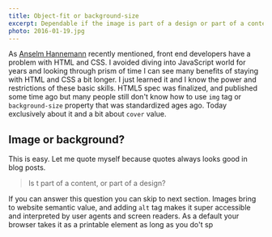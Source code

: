 ```yaml
---
title: Object-fit or background-size
excerpt: Dependable if the image is part of a design or part of a content, we should take a different approach. Let's heave a word about backgrounds and images.
photo: 2016-01-19.jpg
---
```


As [Anselm Hannemann](https://wdrl.info/archive/121) recently mentioned, front end developers have a problem with HTML and CSS. I avoided diving into JavaScript world for years and looking through prism of time I can see many benefits of staying with HTML and CSS a bit longer. I just learned it and I know the power and restrictions of these basic skills. HTML5 spec was finalized, and published some time ago but many people still don't know how to use `img` tag or `background-size` property that was standardized ages ago. Today exclusively about it and a bit about `cover` value.

## Image or background?

This is easy. Let me quote myself because quotes always looks good in blog posts.

>  Is t part of a content, or part of a design?

If you can answer this question you can skip to next section. Images bring to website semantic value, and adding `alt` tag makes it super accessible and interpreted by user agents and screen readers. As a default your browser takes it as a printable element as long as you do't sp
